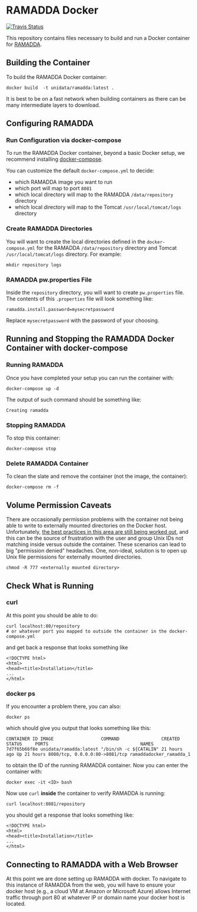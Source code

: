 # RAMADDA Docker

[![Travis Status](https://travis-ci.org/Unidata/ramadda-docker.svg?branch=master)](https://travis-ci.org/Unidata/ramadda-docker)

This repository contains files necessary to build and run a Docker container for [RAMADDA](https://sourceforge.net/projects/ramadda/). 

## Building the Container

To build the RAMADDA Docker container:

    docker build  -t unidata/ramadda:latest .

It is best to be on a fast network when building containers as there can be many intermediate layers to download.

## Configuring RAMADDA

### Run Configuration via docker-compose

To run the RAMADDA Docker container, beyond a basic Docker setup, we recommend installing [docker-compose](https://docs.docker.com/compose/).

You can customize the default `docker-compose.yml` to decide:

-   which RAMADDA image you want to run
-   which port will map to port `8081`
-   which local directory will map to the RAMADDA `/data/repository` directory
-   which local directory will map to the Tomcat `/usr/local/tomcat/logs` directory

### Create RAMADDA Directories

You will want to create the local directories defined in the `docker-compose.yml` for the RAMADDA `/data/repository` directory and  Tomcat `/usr/local/tomcat/logs` directory. For example:

    mkdir repository logs

### RAMADDA pw.properties File

Inside the `repository` directory, you will want to create `pw.properties` file. The contents of this `.properties` file will look something like: 

    ramadda.install.password=mysecretpassword

Replace `mysecretpassword` with the password of your choosing.

## Running and Stopping the RAMADDA Docker Container with docker-compose

### Running RAMADDA

Once you have completed your setup you can run the container with:

    docker-compose up -d

The output of such command should be something like:

    Creating ramadda

### Stopping RAMADDA

To stop this container:

    docker-compose stop

### Delete RAMADDA Container

To clean the slate and remove the container (not the image, the container):

    docker-compose rm -f

## Volume Permission Caveats

There are occasionally permission problems with the container not being able to write to externally mounted directories on the Docker host. Unfortunately, [the best practices in this area are still being worked out](https://www.reddit.com/r/docker/comments/46ec3t/volume_permissions_best_practices/?), and this can be the source of frustration with the user and group Unix IDs not matching inside versus outside the container. These scenarios can lead to big "permission denied" headaches. One, non-ideal, solution is to open up Unix file permissions for externally mounted directories.

    chmod -R 777 <externally mounted directory>

## Check What is Running

### curl

At this point you should be able to do:

    curl localhost:80/repository
    # or whatever port you mapped to outside the container in the docker-compose.yml

and get back a response that looks something like

    <!DOCTYPE html>
    <html>
    <head><title>Installation</title>
    ...
    </html>

### docker ps

If you encounter a problem there, you can also:

    docker ps

which should give you output that looks something like this:

    CONTAINER ID IMAGE                  COMMAND                CREATED      STATUS     PORTS                                   NAMES
    7d7f65b66f8e unidata/ramadda:latest "/bin/sh -c ${CATALIN" 21 hours ago Up 21 hours 8080/tcp, 0.0.0.0:80->8081/tcp ramaddadocker_ramadda_1

to obtain the ID of the running RAMADDA container. Now you can enter the container with:

    docker exec -it <ID> bash

Now use `curl` **inside** the container to verify RAMADDA is running:

    curl localhost:8081/repository

you should get a response that looks something like:

    <!DOCTYPE html>
    <html>
    <head><title>Installation</title>
    ...
    </html>

## Connecting to RAMADDA with a Web Browser

At this point we are done setting up RAMADDA with docker. To navigate to this instance of RAMADDA from the web, you will have to ensure your docker host (e.g., a cloud VM at Amazon or Microsoft Azure) allows Internet traffic through port 80 at whatever IP or domain name your docker host is located.
